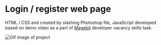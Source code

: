 # Login / register web page

HTML / CSS and created by slashing Photoshop file, JavaScript developed based on demo video as a part of [Magebit](https://magebit.com/) developer vacancy skills task.

<img alt="Gif image of project" src="https://github.com/esesmuedgars/login-register-page/blob/gif/login-register-page.gif">

